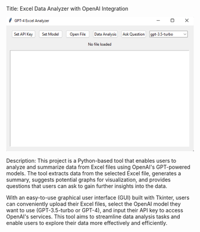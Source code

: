 Title: Excel Data Analyzer with OpenAI Integration

![My Image](GPT-Excelizer.png)


Description: This project is a Python-based tool that enables users to analyze and summarize data from Excel files using OpenAI's GPT-powered models.
The tool extracts data from the selected Excel file, generates a summary, suggests potential graphs for visualization, and provides questions that users can ask to gain further insights into the data. 

With an easy-to-use graphical user interface (GUI) built with Tkinter, users can conveniently upload their Excel files, select the OpenAI model they want to use (GPT-3.5-turbo or GPT-4), and input their API key to access OpenAI's services.
This tool aims to streamline data analysis tasks and enable users to explore their data more effectively and efficiently.
